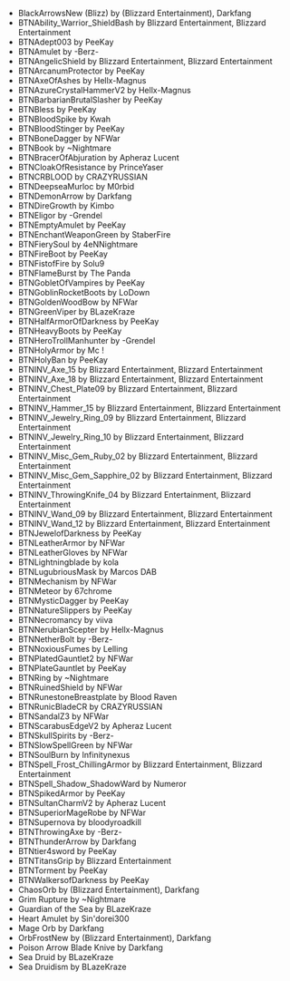 * BlackArrowsNew (Blizz) by (Blizzard Entertainment), Darkfang
* BTNAbility_Warrior_ShieldBash by Blizzard Entertainment, Blizzard Entertainment
* BTNAdept003 by PeeKay
* BTNAmulet by -Berz-
* BTNAngelicShield by Blizzard Entertainment, Blizzard Entertainment
* BTNArcanumProtector by PeeKay
* BTNAxeOfAshes by Hellx-Magnus
* BTNAzureCrystalHammerV2 by Hellx-Magnus
* BTNBarbarianBrutalSlasher by PeeKay
* BTNBless by PeeKay
* BTNBloodSpike by Kwah
* BTNBloodStinger by PeeKay
* BTNBoneDagger by NFWar
* BTNBook by ~Nightmare
* BTNBracerOfAbjuration by Apheraz Lucent
* BTNCloakOfResistance by PrinceYaser
* BTNCRBLOOD by CRAZYRUSSIAN
* BTNDeepseaMurloc by M0rbid
* BTNDemonArrow by Darkfang
* BTNDireGrowth by Kimbo
* BTNEligor by -Grendel
* BTNEmptyAmulet by PeeKay
* BTNEnchantWeaponGreen by StaberFire
* BTNFierySoul by 4eNNightmare
* BTNFireBoot by PeeKay
* BTNFistofFire by Solu9
* BTNFlameBurst by The Panda
* BTNGobletOfVampires by PeeKay
* BTNGoblinRocketBoots by LoDown
* BTNGoldenWoodBow by NFWar
* BTNGreenViper by BLazeKraze
* BTNHalfArmorOfDarkness by PeeKay
* BTNHeavyBoots by PeeKay
* BTNHeroTrollManhunter by -Grendel
* BTNHolyArmor by Mc !
* BTNHolyBan by PeeKay
* BTNINV_Axe_15 by Blizzard Entertainment, Blizzard Entertainment
* BTNINV_Axe_18 by Blizzard Entertainment, Blizzard Entertainment
* BTNINV_Chest_Plate09 by Blizzard Entertainment, Blizzard Entertainment
* BTNINV_Hammer_15 by Blizzard Entertainment, Blizzard Entertainment
* BTNINV_Jewelry_Ring_09 by Blizzard Entertainment, Blizzard Entertainment
* BTNINV_Jewelry_Ring_10 by Blizzard Entertainment, Blizzard Entertainment
* BTNINV_Misc_Gem_Ruby_02 by Blizzard Entertainment, Blizzard Entertainment
* BTNINV_Misc_Gem_Sapphire_02 by Blizzard Entertainment, Blizzard Entertainment
* BTNINV_ThrowingKnife_04 by Blizzard Entertainment, Blizzard Entertainment
* BTNINV_Wand_09 by Blizzard Entertainment, Blizzard Entertainment
* BTNINV_Wand_12 by Blizzard Entertainment, Blizzard Entertainment
* BTNJewelofDarkness by PeeKay
* BTNLeatherArmor by NFWar
* BTNLeatherGloves by NFWar
* BTNLightningblade by kola
* BTNLugubriousMask by Marcos DAB
* BTNMechanism by NFWar
* BTNMeteor by 67chrome
* BTNMysticDagger by PeeKay
* BTNNatureSlippers by PeeKay
* BTNNecromancy by viiva
* BTNNerubianScepter by Hellx-Magnus
* BTNNetherBolt by -Berz-
* BTNNoxiousFumes by Lelling
* BTNPlatedGauntlet2 by NFWar
* BTNPlateGauntlet by PeeKay
* BTNRing by ~Nightmare
* BTNRuinedShield by NFWar
* BTNRunestoneBreastplate by Blood Raven
* BTNRunicBladeCR by CRAZYRUSSIAN
* BTNSandalZ3 by NFWar
* BTNScarabusEdgeV2 by Apheraz Lucent
* BTNSkullSpirits by -Berz-
* BTNSlowSpellGreen by NFWar
* BTNSoulBurn by Infinitynexus
* BTNSpell_Frost_ChillingArmor by Blizzard Entertainment, Blizzard Entertainment
* BTNSpell_Shadow_ShadowWard by Numeror
* BTNSpikedArmor by PeeKay
* BTNSultanCharmV2 by Apheraz Lucent
* BTNSuperiorMageRobe by NFWar
* BTNSupernova by bloodyroadkill
* BTNThrowingAxe by -Berz-
* BTNThunderArrow by Darkfang
* BTNtier4sword by PeeKay
* BTNTitansGrip by Blizzard Entertainment
* BTNTorment by PeeKay
* BTNWalkersofDarkness by PeeKay
* ChaosOrb by (Blizzard Entertainment), Darkfang
* Grim Rupture by ~Nightmare
* Guardian of the Sea by BLazeKraze
* Heart Amulet by Sin'dorei300
* Mage Orb by Darkfang
* OrbFrostNew by (Blizzard Entertainment), Darkfang
* Poison Arrow Blade Knive by Darkfang
* Sea Druid by BLazeKraze
* Sea Druidism by BLazeKraze
